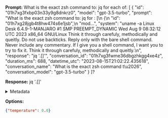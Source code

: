 **Prompt:**
What is the exact zsh command to: jq for each of: [
  {
    "id": "01h7xg3fxbp03n33y9g8dnkrz0",
    "model": "gpt-3.5-turbo",
    "prompt": "What is the exact zsh command to: jq for : [\n  {\n    \"id\": \"01h7xg28jgb4t8hw474s6e1jsb\",\n    \"mod...",
    "system": "uname -a Linux Desk 6.4.9-1-MANJARO #1 SMP PREEMPT_DYNAMIC Wed Aug  9 08:32:12 UTC 2023 x86_64 GNU/Linux Think it through carefuly, methodically and queitly. Do not use backticks. Reply only with the bare shell command. Never include any commentary. If I give you a shell command, I want you to try to fix it. Think it through carefuly, methodically and queitly.\n",
    "response": "jq '.[]'",
    "conversation_id": "01h7xg3fwme36dbgzhkgg4xe4z",
    "duration_ms": 688,
    "datetime_utc": "2023-08-15T21:02:22.435618",
    "conversation_name": "What is the exact zsh command t\u2026",
    "conversation_model": "gpt-3.5-turbo"
  }
]?

**Response:**
jq '.[]'

<details><summary>Metadata</summary>

- Duration: 562 ms
- Datetime: 2023-08-15T21:02:33.049696
- Model: gpt-3.5-turbo-0613

</details>

**Options:**
```json
{"temperature": 0.0}
```

